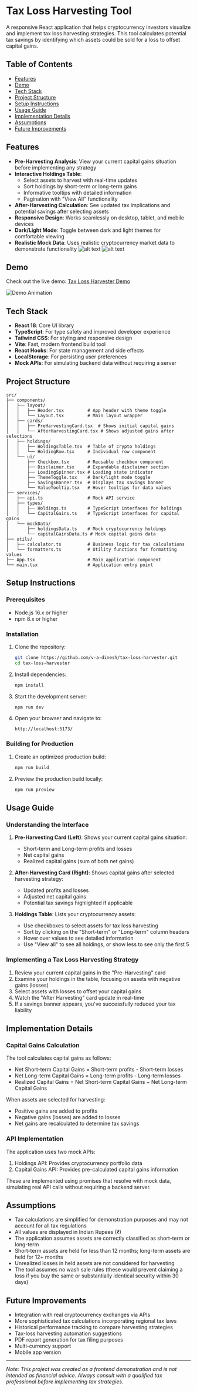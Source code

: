 # Tax Loss Harvesting Tool

A responsive React application that helps cryptocurrency investors visualize and implement tax loss harvesting strategies. This tool calculates potential tax savings by identifying which assets could be sold for a loss to offset capital gains.

## Table of Contents

- [Features](#features)
- [Demo](#demo)
- [Tech Stack](#tech-stack)
- [Project Structure](#project-structure)
- [Setup Instructions](#setup-instructions)
- [Usage Guide](#usage-guide)
- [Implementation Details](#implementation-details)
- [Assumptions](#assumptions)
- [Future Improvements](#future-improvements)

## Features

- **Pre-Harvesting Analysis**: View your current capital gains situation before implementing any strategy
- **Interactive Holdings Table**:
  - Select assets to harvest with real-time updates
  - Sort holdings by short-term or long-term gains
  - Informative tooltips with detailed information
  - Pagination with "View All" functionality
- **After-Harvesting Calculation**: See updated tax implications and potential savings after selecting assets
- **Responsive Design**: Works seamlessly on desktop, tablet, and mobile devices
- **Dark/Light Mode**: Toggle between dark and light themes for comfortable viewing
- **Realistic Mock Data**: Uses realistic cryptocurrency market data to demonstrate functionality
![alt text](image.png)
![alt text](image-1.png)
## Demo

Check out the live demo: [Tax Loss Harvester Demo](https://tax-loss-harvester-xi.vercel.app/)

![Demo Animation](https://tax-loss-harvester-xi.vercel.app/)

## Tech Stack

- **React 18**: Core UI library
- **TypeScript**: For type safety and improved developer experience
- **Tailwind CSS**: For styling and responsive design
- **Vite**: Fast, modern frontend build tool
- **React Hooks**: For state management and side effects
- **LocalStorage**: For persisting user preferences
- **Mock APIs**: For simulating backend data without requiring a server

## Project Structure

```
src/
├── components/
│   ├── layout/
│   │   ├── Header.tsx         # App header with theme toggle
│   │   └── Layout.tsx         # Main layout wrapper
│   ├── cards/
│   │   ├── PreHarvestingCard.tsx  # Shows initial capital gains
│   │   └── AfterHarvestingCard.tsx # Shows adjusted gains after selections
│   ├── holdings/
│   │   ├── HoldingsTable.tsx  # Table of crypto holdings
│   │   └── HoldingRow.tsx     # Individual row component
│   └── ui/
│       ├── Checkbox.tsx       # Reusable checkbox component
│       ├── Disclaimer.tsx     # Expandable disclaimer section
│       ├── LoadingSpinner.tsx # Loading state indicator
│       ├── ThemeToggle.tsx    # Dark/light mode toggle
│       ├── SavingsBanner.tsx  # Displays tax savings banner
│       └── ValueTooltip.tsx   # Hover tooltips for data values
├── services/
│   ├── api.ts                 # Mock API service
│   ├── types/
│   │   ├── Holdings.ts        # TypeScript interfaces for holdings
│   │   └── CapitalGains.ts    # TypeScript interfaces for capital gains
│   └── mockData/
│       ├── holdingsData.ts    # Mock cryptocurrency holdings
│       └── capitalGainsData.ts # Mock capital gains data
├── utils/
│   ├── calculator.ts          # Business logic for tax calculations
│   └── formatters.ts          # Utility functions for formatting values
├── App.tsx                    # Main application component
└── main.tsx                   # Application entry point
```

## Setup Instructions

### Prerequisites

- Node.js 16.x or higher
- npm 8.x or higher

### Installation

1. Clone the repository:

   ```bash
   git clone https://github.com/v-a-dinesh/tax-loss-harvester.git
   cd tax-loss-harvester
   ```

2. Install dependencies:

   ```bash
   npm install
   ```

3. Start the development server:

   ```bash
   npm run dev
   ```

4. Open your browser and navigate to:
   ```
   http://localhost:5173/
   ```

### Building for Production

1. Create an optimized production build:

   ```bash
   npm run build
   ```

2. Preview the production build locally:
   ```bash
   npm run preview
   ```

## Usage Guide

### Understanding the Interface

1. **Pre-Harvesting Card (Left)**: Shows your current capital gains situation:

   - Short-term and Long-term profits and losses
   - Net capital gains
   - Realized capital gains (sum of both net gains)

2. **After-Harvesting Card (Right)**: Shows capital gains after selected harvesting strategy:

   - Updated profits and losses
   - Adjusted net capital gains
   - Potential tax savings highlighted if applicable

3. **Holdings Table**: Lists your cryptocurrency assets:
   - Use checkboxes to select assets for tax loss harvesting
   - Sort by clicking on the "Short-term" or "Long-term" column headers
   - Hover over values to see detailed information
   - Use "View all" to see all holdings, or show less to see only the first 5

### Implementing a Tax Loss Harvesting Strategy

1. Review your current capital gains in the "Pre-Harvesting" card
2. Examine your holdings in the table, focusing on assets with negative gains (losses)
3. Select assets with losses to offset your capital gains
4. Watch the "After Harvesting" card update in real-time
5. If a savings banner appears, you've successfully reduced your tax liability

## Implementation Details

### Capital Gains Calculation

The tool calculates capital gains as follows:

- Net Short-term Capital Gains = Short-term profits - Short-term losses
- Net Long-term Capital Gains = Long-term profits - Long-term losses
- Realized Capital Gains = Net Short-term Capital Gains + Net Long-term Capital Gains

When assets are selected for harvesting:

- Positive gains are added to profits
- Negative gains (losses) are added to losses
- Net gains are recalculated to determine tax savings

### API Implementation

The application uses two mock APIs:

1. Holdings API: Provides cryptocurrency portfolio data
2. Capital Gains API: Provides pre-calculated capital gains information

These are implemented using promises that resolve with mock data, simulating real API calls without requiring a backend server.

## Assumptions

- Tax calculations are simplified for demonstration purposes and may not account for all tax regulations
- All values are displayed in Indian Rupees (₹)
- The application assumes assets are correctly classified as short-term or long-term
- Short-term assets are held for less than 12 months; long-term assets are held for 12+ months
- Unrealized losses in held assets are not considered for harvesting
- The tool assumes no wash sale rules (these would prevent claiming a loss if you buy the same or substantially identical security within 30 days)

## Future Improvements

- Integration with real cryptocurrency exchanges via APIs
- More sophisticated tax calculations incorporating regional tax laws
- Historical performance tracking to compare harvesting strategies
- Tax-loss harvesting automation suggestions
- PDF report generation for tax filing purposes
- Multi-currency support
- Mobile app version

---



_Note: This project was created as a frontend demonstration and is not intended as financial advice. Always consult with a qualified tax professional before implementing tax strategies._
